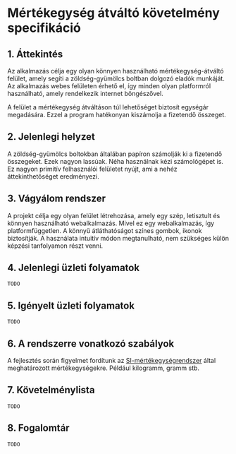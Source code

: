 # Mértékegység átváltó követelmény specifikáció

## 1. Áttekintés

Az alkalmazás célja egy olyan könnyen használható mértékegység-átváltó felület, amely segíti a zöldség-gyümölcs boltban dolgozó eladók munkáját. Az alkalmazás webes felületen érhető el, így minden olyan platformról használható, amely rendelkezik internet böngészővel.

A felület a mértékegység átváltáson túl lehetőséget biztosít egységár megadására. Ezzel a program hatékonyan kiszámolja a fizetendő összeget.

## 2. Jelenlegi helyzet

A zöldség-gyümölcs boltokban általában papíron számolják ki a fizetendő összegeket. Ezek nagyon lassúak. Néha használnak kézi számológépet is. Ez nagyon primitív felhasználói felületet nyújt, ami a nehéz áttekinthetőséget eredményezi.

## 3. Vágyálom rendszer

A projekt célja egy olyan felület létrehozása, amely egy szép, letisztult és könnyen használható webalkalmazás. Mivel ez egy webalkalmazás, így platformfüggetlen. A könnyű átláthatóságot színes gombok, ikonok biztosítják. A használata intuitív módon megtanulható, nem szükséges külön képzési tanfolyamon részt venni.

## 4. Jelenlegi üzleti folyamatok

`TODO`

## 5. Igényelt üzleti folyamatok

`TODO`

## 6. A rendszerre vonatkozó szabályok

A fejlesztés során figyelmet fordítunk az [SI-mértékegységrendszer](https://hu.wikipedia.org/wiki/SI-m%C3%A9rt%C3%A9kegys%C3%A9grendszer) által meghatározott mértékegységekre. Például kilogramm, gramm stb.

## 7. Követelménylista

`TODO`

## 8. Fogalomtár

`TODO`
